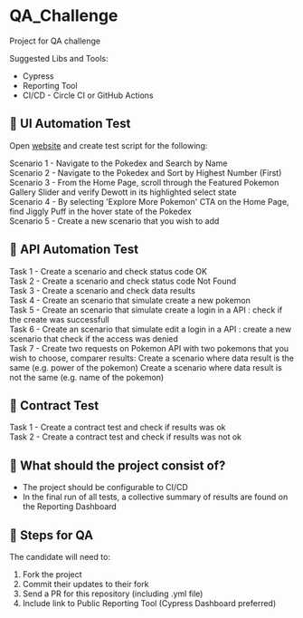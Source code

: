 # QA_Challenge

Project for QA challenge 

Suggested Libs and Tools:
- Cypress
- Reporting Tool
- CI/CD - Circle CI or GitHub Actions


## 🎯 UI Automation Test

Open [website](https://www.pokemon.com/us/) and create test script for the following:

Scenario 1 - Navigate to the Pokedex and Search by Name </br>
Scenario 2 - Navigate to the Pokedex and Sort by Highest Number (First) </br>
Scenario 3 - From the Home Page, scroll through the Featured Pokemon Gallery Slider and verify Dewott in its highlighted select state </br>
Scenario 4 - By selecting 'Explore More Pokemon' CTA on the Home Page, find Jiggly Puff in the hover state of the Pokedex </br> 
Scenario 5 - Create a new scenario that you wish to add </br> 

## 🎯 API Automation Test 

Task 1 - Create a scenario and check status code OK </br>
Task 2 - Create a scenario and check status code Not Found </br>
Task 3 - Create a scenario and check data results </br>
Task 4 - Create an scenario that simulate create a new pokemon </br>
Task 5 - Create an scenario that simulate create a login in a API : check if the create was successfull </br>
Task 6 - Create an scenario that simulate edit a login in a API : create a new scenario that check if the access was denied </br>
Task 7 - Create two requests on Pokemon API with two pokemons that you wish to choose, comparer results: 
         Create a scenario where data result is the same (e.g. power of the pokemon)
         Create a scenario where data result is not the same  (e.g. name of the pokemon)

 
## 🎯 Contract Test 
Task 1 - Create a contract test and check if results was ok</br>
Task 2 - Create a contract test and check if results was not ok</br>


## :rotating_light: What should the project consist of? 

- The project should be configurable to CI/CD </br>
- In the final run of all tests, a collective summary of results are found on the Reporting Dashboard </br>


## :rotating_light: Steps for QA

The candidate will need to:
1. Fork the project </br>
2. Commit their updates to their fork </br>
3. Send a PR for this repository (including .yml file) </br>
4. Include link to Public Reporting Tool (Cypress Dashboard preferred)
